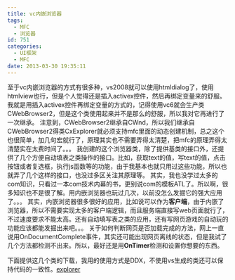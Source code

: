```yaml
---
title: vc内嵌浏览器
tags:
  - MFC
  - 浏览器
id: 751
categories:
  - UI框架
  - MFC
date: 2013-03-30 19:35:11
---
```


至于vc内嵌浏览器的方式有很多种，vs2008就可以使用htmldialog了，使用htmlview也行，但是个人觉得还是插入activex控件，然后再绑定变量来的舒服。我就是用插入activex控件再绑定变量的方式的，记得使用vc6就会生产类CWebBrowser2，但是这个类使用起来并不是那么的舒服，所以我对它再进行了一次继承。
注意到，CWebBrowser2继承自CWnd，所以我们继承自CWebBrowser2得类CxExplorer就必须支持mfc里面的动态创建机制，总之这个也很简单，加几句宏就行了，原理其实也不需要弄得太清楚，把mfc的原理弄得太清楚实在太费时间了。。。
我创建的这个浏览器类，除了提供基类的接口外，还提供了几个方便自动填表之类操作的接口。比如，获取text的值，写text的值，点击按钮或者复选框，执行js函数等的功能，由于我基本也就只用过这些功能，所以也就弄了几个这样的接口，也没过多区关注其原理等。
其实，我也没学过太多的com知识，只看过一本com技术内幕的书，更别说com的模板ATL了。所以啊，很多知识也不是很了解。用内嵌浏览器也玩过几次，以前没怎么发掘它的强大应用了。。。
其实，内嵌浏览器很多很好的应用，比如说可以作为**客户端**，由于内嵌了浏览器，所以不需要实现太多的客户端逻辑，而且服务端直接写web页面就行了，不过速度要求不能太高。还有自动填写表之类的应用，还有写网页游戏的自动玩的功能应该都能发掘出来吧。。。
关于如何判断网页是否加载完成的方法，网上一直说用OnDocumentComplete事件，其实还可能出现网页离线的状态，但是我试了几个方法都检测不出来。所以，最好还是用**OnTimer**检测和设置你想要的东西。

下面提供这几个类的下载，我用的使用方式是DDX，不使用vs生成的类还可以保持代码的一致性。[explorer](https://pan.baidu.com/s/1qXFPqVy)